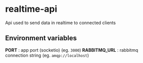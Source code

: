 # realtime-api
Api used to send data in realtime to connected clients

## Environment variables

**PORT**         : app port (socketio) (eg. `3000`)
**RABBITMQ_URL** : rabbitmq connection string (eg. `amqp://localhost`)
